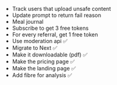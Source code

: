 - Track users that upload unsafe content
- Update prompt to return fail reason
- Meal journal
- Subscribe to get 3 free tokens
- For every referral, get 1 free token
- Use moderation api ✅
- Migrate to Next ✅
- Make it downloadable (pdf) ✅
- Make the pricing page ✅
- Make the landing page ✅
- Add fibre for analysis ✅

